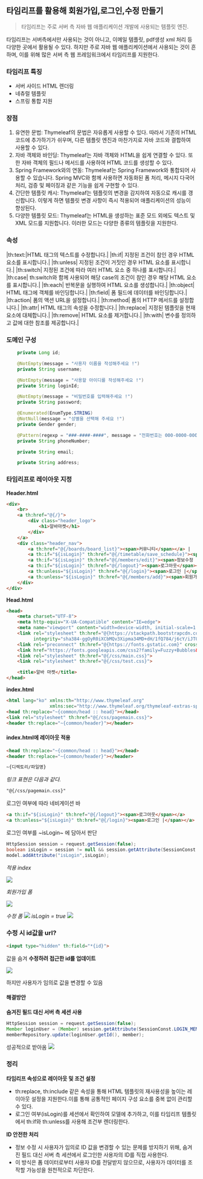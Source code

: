 ## 타임리프를 활용해 회원가입,로그인,수정 만들기

> 타임리프는 주로 서버 측 자바 웹 애플리케이션 개발에 사용되는 템플릿 엔진.

타임리프는 서버측에서만 사용되는 것이 아니고, 이메일 템플릿, pdf생성 xml 처리 등 다양한 곳에서 활용될 수 있다. 하지만 주로 자바 웹 애플리케이션에서 사용되는 것이 흔하며, 이를 위해 많은 서버 측 웹 프레임워크에서 타임리프를 지원한다.

### 타임리프 특징
- 서버 사이드 HTML 렌더링
- 네츄럴 템플릿
- 스프링 통합 지원

### 장점
1. 유연한 문법: Thymeleaf의 문법은 자유롭게 사용할 수 있다. 따라서 기존의 HTML 코드에 추가하기가 쉬우며, 다른 템플릿 엔진과 마찬가지로 자바 코드와 결합하여 사용할 수 있다.
2. 자바 객체와 바인딩: Thymeleaf는 자바 객체와 HTML을 쉽게 연결할 수 있다. 또한 자바 객체의 필드나 메서드를 사용하여 HTML 코드를 생성할 수 있다.
3. Spring Framework와의 연동: Thymeleaf는 Spring Framework와 통합되어 사용할 수 있습니다. Spring MVC와 함께 사용하면 자동화된 폼 처리, 메시지 다국어 처리, 검증 및 페이징과 같은 기능을 쉽게 구현할 수 있다.
4. 간단한 템플릿 캐시: Thymeleaf는 템플릿의 변경을 감지하여 자동으로 캐시를 갱신합니다. 이렇게 하면 템플릿 변경 사항이 즉시 적용되어 애플리케이션의 성능이 향상된다.
5. 다양한 템플릿 모드: Thymeleaf는 HTML을 생성하는 표준 모드 외에도 텍스트 및 XML 모드를 지원합니다. 이러한 모드는 다양한 종류의 템플릿을 지원한다.

### 속성

|th:text:|HTML 태그의 텍스트를 수정합니다.|
|th:if| 지정된 조건이 참인 경우 HTML 요소를 표시합니다.|
|th:unless| 지정된 조건이 거짓인 경우 HTML 요소를 표시합니다.|
|th:switch| 지정된 조건에 따라 여러 HTML 요소 중 하나를 표시합니다.|
|th:case| th:switch와 함께 사용되어 해당 case의 조건이 참인 경우 해당 HTML 요소를 표시합니다.|
|th:each| 반복문을 실행하여 HTML 요소를 생성합니다.|
|th:object| HTML 태그에 객체를 바인딩합니다.|
|th:field| 폼 필드에 데이터를 바인딩합니다.|
|th:action| 폼의 액션 URL을 설정합니다.|
|th:method| 폼의 HTTP 메서드를 설정합니다.|
|th:attr| HTML 태그의 속성을 수정합니다.|
|th:replace| 지정된 템플릿을 현재 요소에 대체합니다.|
|th:remove| HTML 요소를 제거합니다.|
|th:with| 변수를 정의하고 값에 대한 참조를 제공합니다.|


### 도메인 구성

~~~java
	private Long id;

	@NotEmpty(message = "사용자 이름을 작성해주세요 !")
	private String username;

	@NotEmpty(message = "사용할 아이디를 작성해주세요 !")
	private String loginId;

	@NotEmpty(message = "비밀번호를 입력해주세요 !")
	private String password;

	@Enumerated(EnumType.STRING)
	@NotNull(message = "성별을 선택해 주세요 !")
	private Gender gender;

	@Pattern(regexp = "###-####-####", message = "전화번호는 000-0000-0000으로 입력해주세요")
	private String phoneNumber;

	private String email;

	private String address;

~~~

### 타임리프로 레이아웃 지정
**Header.html**
~~~html
<div>
    <br>
    <a th:href="@{/}">
        <div class="header_logo">
            <h1>알바마켓</h1>
        </div>
    </a>
    <div class="header_nav">
        <a th:href="@{/boards/board_list}"><span>커뮤니티</span></a> |
        <a th:if="${isLogin}" th:href="@{/timetable/save_schedule}"><span>시간표관리 |</span></a>
        <a th:if="${isLogin}" th:href="@{/members/edit}"><span>정보수정 |</span></a>
        <a th:if="${isLogin}" th:href="@{/logout}"><span>로그아웃</span></a>
        <a th:unless="${isLogin}" th:href="@{/login}"><span>로그인 |</span></a>
        <a th:unless="${isLogin}" th:href="@{/members/add}"><span>회원가입</span></a>
    </div>
</div>

~~~
**Head.html**
~~~html
<head>
    <meta charset="UTF-8">
    <meta http-equiv="X-UA-Compatible" content="IE=edge">
    <meta name="viewport" content="width=device-width, initial-scale=1.0">
    <link rel="stylesheet" th:href="@{https://stackpath.bootstrapcdn.com/bootstrap/4.3.1/css/bootstrap.min.css}"
          integrity="sha384-ggOyR0iXCbMQv3Xipma34MD+dH/1fQ784/j6cY/iJTQUOhcWr7x9JvoRxT2MZw1T" crossorigin="anonymous">
    <link rel="preconnect" th:href="@{https://fonts.gstatic.com}" crossorigin>
    <link href="https://fonts.googleapis.com/css2?family=Fuzzy+Bubbles&family=Poor+Story&family=Single+Day&display=swap" rel="stylesheet">
    <link rel="stylesheet" th:href="@{/css/main.css}">
    <link rel="stylesheet" th:href="@{/css/test.css}">

    <title>알바 마켓</title>
</head>

~~~
**index.html**
~~~html
<html lang="ko" xmlns:th="http://www.thymeleaf.org"
                xmlns:sec="http://www.thymeleaf.org/thymeleaf-extras-springsecurity5">
<head th:replace="~{common/head :: head}"></head>
<link rel="stylesheet" th:href="@{/css/pagemain.css}">
<header th:replace="~{common/header}"></header>

~~~

#### index.html에 레이아웃 적용

~~~html
<head th:replace="~{common/head :: head}"></head>
<header th:replace="~{common/header}"></header>
~~~

~~~html
~{디렉토리/파일명}
~~~

*링크 표현은 다음과 같다.*
~~~html
"@{/css/pagemain.css}"
~~~

로그인 여부에 따라 네비게이션 바
~~~html
<a th:if="${isLogin}" th:href="@{/logout}"><span>로그아웃</span></a>
<a th:unless="${isLogin}" th:href="@{/login}"><span>로그인 |</span></a>
~~~

로그인 여부를 ~isLogin~ 에 담아서 판단
~~~java
HttpSession session = request.getSession(false);
boolean isLogin = session != null && session.getAttribute(SessionConst.LOGIN_MEMBER) != null;
model.addAttribute("isLogin",isLogin);
~~~

*적용 index*

![](https://velog.velcdn.com/images/junified7/post/00eea611-0c33-4ab0-95ef-b548d335d9e6/image.png)

*회원가입 폼*

![](https://velog.velcdn.com/images/junified7/post/9ca31f04-ca2b-43cd-b8d5-52f390ff8501/image.png)

*수정 폼*
![](https://velog.velcdn.com/images/junified7/post/e831ebe0-ee43-4071-896d-e78a0b83b5dd/image.png)
*isLogin = true*
![](https://velog.velcdn.com/images/junified7/post/4cf3caae-2e9a-414c-9be5-b15a4d34ad16/image.png)<!-- {"width":473} -->
### 수정 시 id값을 url?

~~~html
<input type="hidden" th:field="*{id}">
~~~
값을 숨겨 **수정하려 접근한 id를 업데이트**

![](https://velog.velcdn.com/images/junified7/post/2d24fa72-4830-4819-8e04-54c54c1a5c5d/image.png)

하지만 사용자가 임의로 값을 변경할 수 있음

#### 해결방안

**숨겨진 필드 대신 서버 측 세션 사용**

~~~java
HttpSession session = request.getSession(false);
Member loginUser = (Member) session.getAttribute(SessionConst.LOGIN_MEMBER);
memberRepository.update(loginUser.getId(), member);
~~~

성공적으로 받아옴
![](https://velog.velcdn.com/images/junified7/post/df4df98a-52d4-4256-9401-a997c0dad613/image.png)

### 정리

**타임리프 속성으로 레이아웃 및 조건 설정**
- th:replace, th:include 같은 속성을 통해 HTML 템플릿의 재사용성을 높이는 레이아웃 설정을 지원한다.이를 통해 공통적인 페이지 구성 요소를 중복 없이 관리할 수 있다.
- 로그인 여부(isLogin)를 세션에서 확인하여 모델에 추가하고, 이를 타임리프 템플릿에서 th:if와 th:unless를 사용해 조건부 렌더링한다.

**ID 안전한 처리**
- 정보 수정 시 사용자가 임의로 ID 값을 변경할 수 있는 문제를 방지하기 위해, 숨겨진 필드 대신 서버 측 세션에서 로그인한 사용자의 ID를 직접 사용한다.
- 이 방식은 폼 데이터로부터 사용자 ID를 전달받지 않으므로, 사용자가 데이터를 조작할 가능성을 원천적으로 차단한다.
